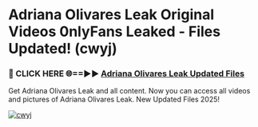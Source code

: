 # Adriana Olivares Leak Original Videos 0nlyFans Leaked - Files Updated! (cwyj)

<h3>🔴 CLICK HERE 🌐==►► <a href="https://tinyurl.com/4seja8ks" rel="nofollow">Adriana Olivares Leak Updated Files</a></h3>

Get Adriana Olivares Leak and all content. Now you can access all videos and pictures of Adriana Olivares Leak. New Updated Files 2025!

[![cwyj](https://i.imgur.com/EWjZXRe.gif)](https://tinyurl.com/4seja8ks)
